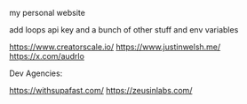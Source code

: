 my personal website

add loops api key and a bunch of other stuff and env variables

https://www.creatorscale.io/
https://www.justinwelsh.me/
https://x.com/audrlo


Dev Agencies:

https://withsupafast.com/
https://zeusinlabs.com/